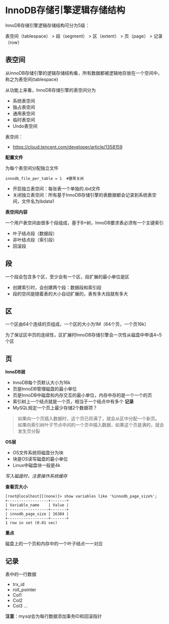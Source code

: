 # InnoDB存储引擎逻辑存储结构

InnoDB存储引擎逻辑存储结构可分为5级：

表空间（tablespace） > 段（segment） > 区（extent） > 页（page） > 记录（row）



## 表空间

从InnoDB存储引擎的逻辑存储结构看，所有数据都被逻辑地存放在一个空间中，称之为表空间(tablespace)

从功能上来看，InnoDB存储引擎的表空间分为
- 系统表空间
- 独占表空间
- 通用表空间
- 临时表空间
- Undo表空间


表空间：
- https://cloud.tencent.com/developer/article/1358159


**配置文件**

为每个表空间分配独立文件

```
innodb_file_per_table = 1  #置零关闭
```

- 开启独立表空间：每张表一个单独的.ibd文件
- 关闭独立表空间：所有基于InnoDB存储引擎的表数据都会记录到系统表空间，文件名为ibdata1

**表空间内容**

一个用户表空间由很多个段组成，基于B+树，InnoDB要求表必须有一个主键索引

- 叶子结点段（数据段）
- 非叶结点段（索引段）
- 回滚段

## 段

一个段会包含多个区，至少会有一个区，段扩展的最小单位是区


- 创建索引时，会创建两个段：数据段和索引段
- 段的空间是随着表的大小自动扩展的，表有多大段就有多大




## 区

一个区由64个连续的页组成，一个区的大小为1M（64个页，一个页16k）

为了保证区中页的连续性，区扩展时InnoDB存储引擎会一次性从磁盘中申请4~5个区

## 页

**InnoDB层**

- InnoDB每个页默认大小为16k
- 页是InnoDB管理磁盘的最小单位
- 页是InnoDB中磁盘和内存交互的最小单位，内存中存的是一个一个的页
- 索引树上一个结点就是一个页，相当于一个结点中有多个 **记录**
- MySQL规定一个页上最少存储2个数据项？


>如果向一个页插入数据时，这个页已将满了，就会从区中分配一个新页。
如果向索引树叶子节点中间的一个页中插入数据，如果这个页是满的，就会发生页分裂

**OS层**

- OS文件系统将磁盘分为块
- 块是OS读写磁盘的最小单位
- Linux中磁盘块一般是4k

*写入磁盘时，注意操作系统缓存*

**查看页大小**

```
[root@localhost][(none)]> show variables like '%innodb_page_size%';
+------------------+-------+
| Variable_name    | Value |
+------------------+-------+
| innodb_page_size | 16384 |
+------------------+-------+
1 row in set (0.01 sec)
```

**重点**

磁盘上的一个页和内存中的一个叶子结点一一对应

## 记录

表中的一行数据

- trx_id
- roll_pointer
- Col1
- Col2
- Col3
...


**注意**：mysql会为每行数据添加事务ID和回滚指针
